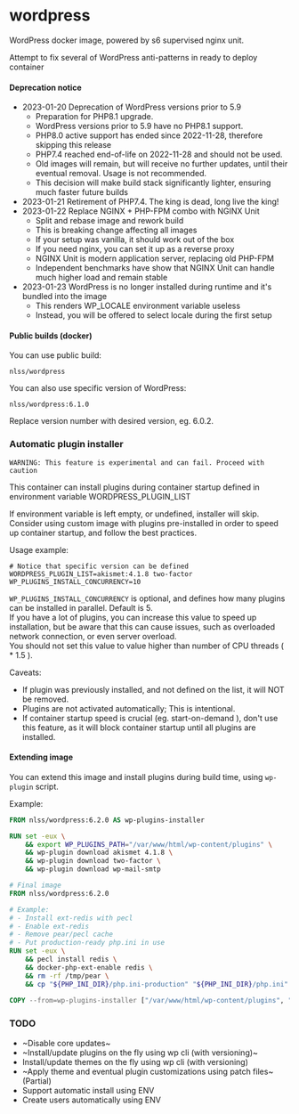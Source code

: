 # wordpress
WordPress docker image, powered by s6 supervised nginx unit.

Attempt to fix several of WordPress anti-patterns in ready to deploy container

#### Deprecation notice
- 2023-01-20 Deprecation of WordPress versions prior to 5.9
  * Preparation for PHP8.1 upgrade. 
  * WordPress versions prior to 5.9 have no PHP8.1 support.
  * PHP8.0 active support has ended since 2022-11-28, therefore skipping this release
  * PHP7.4 reached end-of-life on 2022-11-28 and should not be used.
  * Old images will remain, but will receive no further updates, until their eventual removal. Usage is not recommended.
  * This decision will make build stack significantly lighter, ensuring much faster future builds
- 2023-01-21 Retirement of PHP7.4. The king is dead, long live the king!
- 2023-01-22 Replace NGINX + PHP-FPM combo with NGINX Unit
  * Split and rebase image and rework build
  * This is breaking change affecting all images
  * If your setup was vanilla, it should work out of the box
  * If you need nginx, you can set it up as a reverse proxy
  * NGINX Unit is modern application server, replacing old PHP-FPM
  * Independent benchmarks have show that NGINX Unit can handle much higher load and remain stable
- 2023-01-23 WordPress is no longer installed during runtime and it's bundled into the image
  * This renders WP_LOCALE environment variable useless
  * Instead, you will be offered to select locale during the first setup

#### Public builds (docker)

You can use public build:
```
nlss/wordpress
```

You can also use specific version of WordPress:
```
nlss/wordpress:6.1.0
```

Replace version number with desired version, eg. 6.0.2.

### Automatic plugin installer
```
WARNING: This feature is experimental and can fail. Proceed with caution
```

This container can install plugins during container startup defined in environment variable WORDPRESS_PLUGIN_LIST

If environment variable is left empty, or undefined, installer will skip.<br/>
Consider using custom image with plugins pre-installed in order to speed up container startup, and follow the best practices.


Usage example:
```
# Notice that specific version can be defined
WORDPRESS_PLUGIN_LIST=akismet:4.1.8 two-factor
WP_PLUGINS_INSTALL_CONCURRENCY=10
```
`WP_PLUGINS_INSTALL_CONCURRENCY` is optional, and defines how many plugins can be installed in parallel. Default is 5. <br/>
If you have a lot of plugins, you can increase this value to speed up installation, but be aware that this can cause issues, such as overloaded network connection, or even server overload. <br/>
You should not set this value to value higher than number of CPU threads ( * 1.5 ).

Caveats:
* If plugin was previously installed, and not defined on the list, it will NOT be removed.
* Plugins are not activated automatically; This is intentional.
* If container startup speed is crucial (eg. start-on-demand ), don't use this feature, as it will block container startup until all plugins are installed.

#### Extending image
You can extend this image and install plugins during build time, using `wp-plugin` script. <br/>

Example:
```Dockerfile
FROM nlss/wordpress:6.2.0 AS wp-plugins-installer

RUN set -eux \
    && export WP_PLUGINS_PATH="/var/www/html/wp-content/plugins" \
    && wp-plugin download akismet 4.1.8 \
    && wp-plugin download two-factor \
    && wp-plugin download wp-mail-smtp

# Final image
FROM nlss/wordpress:6.2.0

# Example: 
# - Install ext-redis with pecl
# - Enable ext-redis
# - Remove pear/pecl cache
# - Put production-ready php.ini in use 
RUN set -eux \
    && pecl install redis \
    && docker-php-ext-enable redis \
    && rm -rf /tmp/pear \
    && cp "${PHP_INI_DIR}/php.ini-production" "${PHP_INI_DIR}/php.ini"
    
COPY --from=wp-plugins-installer ["/var/www/html/wp-content/plugins", "/var/www/html/wp-content/plugins"]
```

### TODO
* ~Disable core updates~
* ~Install/update plugins on the fly using wp cli (with versioning)~
* Install/update themes on the fly using wp cli (with versioning)
* ~Apply theme and eventual plugin customizations using patch files~ (Partial)
* Support automatic install using ENV
* Create users automatically using ENV
